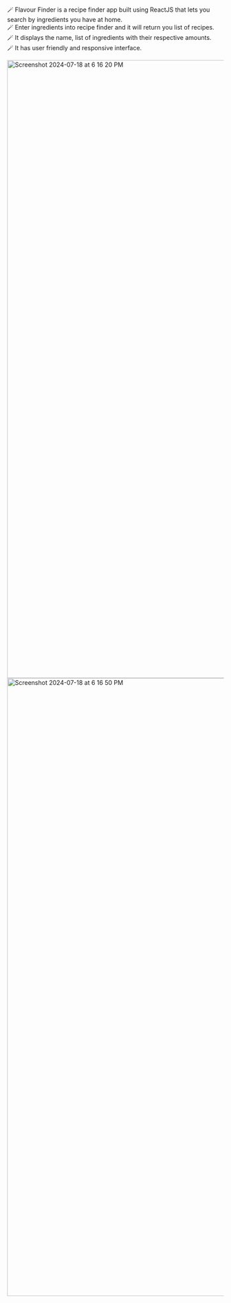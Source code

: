 🪄 Flavour Finder is a recipe finder app built using ReactJS that lets you search by ingredients you have at home. <br>
🪄 Enter ingredients into recipe finder and it will return you list of recipes. <br>
🪄 It displays the name, list of ingredients with their respective amounts. <br>
🪄 It has user friendly and responsive interface.



<img width="1438" alt="Screenshot 2024-07-18 at 6 16 20 PM" src="https://github.com/user-attachments/assets/18958ee6-62fb-4344-8962-0336ff408295">

<img width="1438" alt="Screenshot 2024-07-18 at 6 16 50 PM" src="https://github.com/user-attachments/assets/aec227a5-5503-412c-9b78-5d9a4a55af58">
